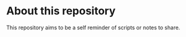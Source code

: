 # About this repository 

This repository aims to be a self reminder of scripts or notes to share. 


